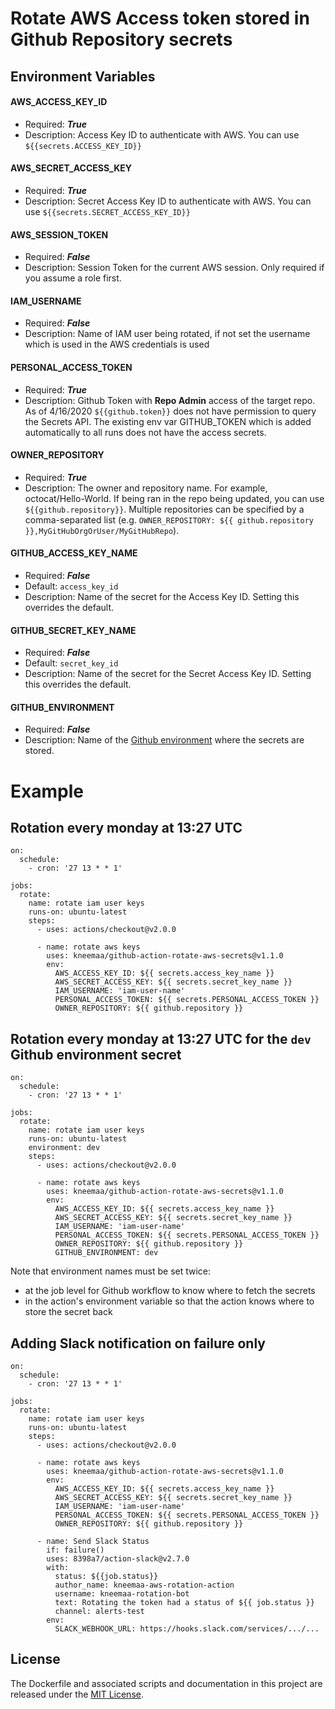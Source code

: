 # Rotate AWS Access token stored in Github Repository secrets

## Environment Variables
#### AWS_ACCESS_KEY_ID
- Required: ***True***
- Description: Access Key ID to authenticate with AWS. You can use `${{secrets.ACCESS_KEY_ID}}`

#### AWS_SECRET_ACCESS_KEY
- Required: ***True***
- Description: Secret Access Key ID to authenticate with AWS. You can use `${{secrets.SECRET_ACCESS_KEY_ID}}`

#### AWS_SESSION_TOKEN
- Required: ***False***
- Description: Session Token for the current AWS session. Only required if you assume a role first.

#### IAM_USERNAME
- Required: ***False***
- Description: Name of IAM user being rotated, if not set the username which is used in the AWS credentials is used

#### PERSONAL_ACCESS_TOKEN
- Required: ***True***
- Description: Github Token with **Repo Admin** access of the target repo. As of 4/16/2020 `${{github.token}}` does not have permission to query the Secrets API. The existing env var GITHUB_TOKEN which is added automatically to all runs does not have the access secrets.

#### OWNER_REPOSITORY
- Required: ***True***
- Description: The owner and repository name. For example, octocat/Hello-World. If being ran in the repo being updated, you can use `${{github.repository}}`. Multiple repositories can be specified by a comma-separated list (e.g. `OWNER_REPOSITORY: ${{ github.repository }},MyGitHubOrgOrUser/MyGitHubRepo`). 

#### GITHUB_ACCESS_KEY_NAME
- Required: ***False***
- Default: `access_key_id`
- Description: Name of the secret for the Access Key ID. Setting this overrides the default.

#### GITHUB_SECRET_KEY_NAME
- Required: ***False***
- Default: `secret_key_id`
- Description: Name of the secret for the Secret Access Key ID. Setting this overrides the default.

#### GITHUB_ENVIRONMENT
- Required: ***False***
- Description: Name of the [Github environment](https://docs.github.com/en/actions/reference/environments) where the secrets are stored. 

# Example
## Rotation every monday at 13:27 UTC
```
on:
  schedule:
    - cron: '27 13 * * 1' 

jobs:
  rotate:
    name: rotate iam user keys
    runs-on: ubuntu-latest
    steps:
      - uses: actions/checkout@v2.0.0

      - name: rotate aws keys
        uses: kneemaa/github-action-rotate-aws-secrets@v1.1.0
        env:
          AWS_ACCESS_KEY_ID: ${{ secrets.access_key_name }}
          AWS_SECRET_ACCESS_KEY: ${{ secrets.secret_key_name }}
          IAM_USERNAME: 'iam-user-name'
          PERSONAL_ACCESS_TOKEN: ${{ secrets.PERSONAL_ACCESS_TOKEN }}
          OWNER_REPOSITORY: ${{ github.repository }}
```

## Rotation every monday at 13:27 UTC for the `dev` Github environment secret

```
on:
  schedule:
    - cron: '27 13 * * 1' 

jobs:
  rotate:
    name: rotate iam user keys
    runs-on: ubuntu-latest
    environment: dev
    steps:
      - uses: actions/checkout@v2.0.0

      - name: rotate aws keys
        uses: kneemaa/github-action-rotate-aws-secrets@v1.1.0
        env:
          AWS_ACCESS_KEY_ID: ${{ secrets.access_key_name }}
          AWS_SECRET_ACCESS_KEY: ${{ secrets.secret_key_name }}
          IAM_USERNAME: 'iam-user-name'
          PERSONAL_ACCESS_TOKEN: ${{ secrets.PERSONAL_ACCESS_TOKEN }}
          OWNER_REPOSITORY: ${{ github.repository }}
          GITHUB_ENVIRONMENT: dev
```

Note that environment names must be set twice:

 * at the job level for Github workflow to know where to fetch the secrets
 * in the action's environment variable so that the action knows where to store the secret back


## Adding Slack notification on failure only
```
on:
  schedule:
    - cron: '27 13 * * 1'

jobs:
  rotate:
    name: rotate iam user keys
    runs-on: ubuntu-latest
    steps:
      - uses: actions/checkout@v2.0.0

      - name: rotate aws keys
        uses: kneemaa/github-action-rotate-aws-secrets@v1.1.0
        env:
          AWS_ACCESS_KEY_ID: ${{ secrets.access_key_name }}
          AWS_SECRET_ACCESS_KEY: ${{ secrets.secret_key_name }}
          IAM_USERNAME: 'iam-user-name'
          PERSONAL_ACCESS_TOKEN: ${{ secrets.PERSONAL_ACCESS_TOKEN }}
          OWNER_REPOSITORY: ${{ github.repository }}

      - name: Send Slack Status
        if: failure()
        uses: 8398a7/action-slack@v2.7.0
        with:
          status: ${{job.status}}
          author_name: kneemaa-aws-rotation-action
          username: kneemaa-rotation-bot
          text: Rotating the token had a status of ${{ job.status }}
          channel: alerts-test
        env:
          SLACK_WEBHOOK_URL: https://hooks.slack.com/services/.../...
```
## License
The Dockerfile and associated scripts and documentation in this project are released under the [MIT License](LICENSE).
